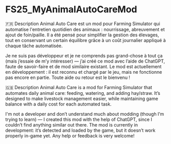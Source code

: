 # FS25_MyAnimalAutoCareMod
🇫🇷 Description
Animal Auto Care est un mod pour Farming Simulator qui automatise l'entretien quotidien des animaux : nourrissage, abreuvement et ajout de foin/paille.
Il a été pensé pour simplifier la gestion des élevages, tout en conservant un certain équilibre grâce à un coût journalier appliqué à chaque tâche automatisée.

Je ne suis pas développeur et je ne comprends pas grand-chose à tout ça (mais j’essaie de m’y intéresser) — j’ai créé ce mod avec l’aide de ChatGPT, faute de savoir-faire et de mod similaire existant.
Le mod est actuellement en développement : il est reconnu et chargé par le jeu, mais ne fonctionne pas encore en partie. Toute aide ou retour est le bienvenu !

🇬🇧 Description
Animal Auto Care is a mod for Farming Simulator that automates daily animal care: feeding, watering, and adding hay/straw.
It’s designed to make livestock management easier, while maintaining game balance with a daily cost for each automated task.

I'm not a developer and don’t understand much about modding (though I’m trying to learn) — I created this mod with the help of ChatGPT, since I couldn’t find anything similar out there.
The mod is currently in development: it’s detected and loaded by the game, but it doesn’t work properly in-game yet. Any help or feedback is very welcome!
